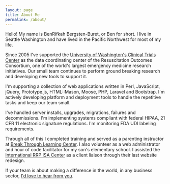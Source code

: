 ```yaml
---
layout: page
title: About Me
permalink: /about/
---
```


Hello! My name is BenRifkah Bergsten-Buret, or Ben for short. I live in Seattle Washington and have lived in the Pacific Northwest for most of my life.

Since 2005 I've supported the [University of Washington's Clinical Trials Center](https://roc.uwctc.org/) as the data coordinating center of the Resuscitation Outcomes Consortium, one of the world's largest emergency medicine research initiatives. Our small team continues to perform ground breaking research and developing new tools to support it.

I'm supporting a collection of web applications written in Perl, JavaScript, jQuery, Prototype.js, HTML::Mason, Moose, PHP, Laravel and Bootstrap. I'm actively developing platform and deployment tools to handle the repetitive tasks and keep our team small.

I've handled server installs, upgrades, migrations, failures and decommissions. I'm implementing systems compliant with federal HIPAA, 21 CFR 11 electronic signature regulations. I'm monitoring FDA UDI labeling requirements.

Through all of this I completed training and served as a parenting instructor at [Break Through Learning Center](https://btlconline.com/about/ben/). I also volunteer as a web administrator and hour of code facilitator for my son's elementary school. I assisted the [International RRP ISA Center](http://rrpwebsite.org/) as a client liaison through their last website redesign.

If your team is about making a difference in the world, in any business sector, [I'd love to hear from you](http://goo.gl/forms/OJSoCD6WrvfH11p33).
